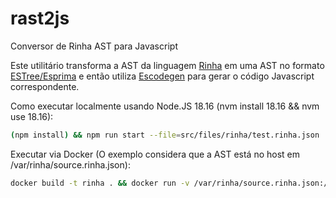 # rast2js

Conversor de Rinha AST para Javascript

Este utilitário transforma a AST da linguagem [Rinha](https://github.com/aripiprazole/rinha-de-compiler/blob/main/SPECS.md) em 
uma AST no formato [ESTree/Esprima](https://github.com/estree/estree) e então utiliza [Escodegen](https://github.com/estools/escodegen) para gerar o 
código Javascript correspondente.   

Como executar localmente usando Node.JS 18.16 (nvm install 18.16 && nvm use 18.16):

```bash
(npm install) && npm run start --file=src/files/rinha/test.rinha.json
```


Executar via Docker (O exemplo considera que a AST está no host em /var/rinha/source.rinha.json):

```bash
docker build -t rinha . && docker run -v /var/rinha/source.rinha.json:/var/rinha/source.rinha.json rinha 
```







